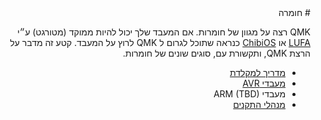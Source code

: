 <div dir="rtl" markdown="1">
# חומרה

QMK רצה על מגוון של חומרות. אם המעבד שלך יכול להיות ממוקד (מטורגט) ע״י [LUFA](https://www.fourwalledcubicle.com/LUFA.php) או [ChibiOS](https://www.chibios.com) כנראה שתוכל לגרום ל QMK לרוץ על המעבד. קטע זה מדבר על הרצת QMK, ותקשורת עם, סוגים שונים של חומרות.

* [מדריך למקלדת](hardware_keyboard_guidelines.md)
* [מעבדי AVR](hardware_avr.md)
* מעבדי ARM (TBD)
* [מנהלי התקנים](hardware_drivers.md)
</div>
